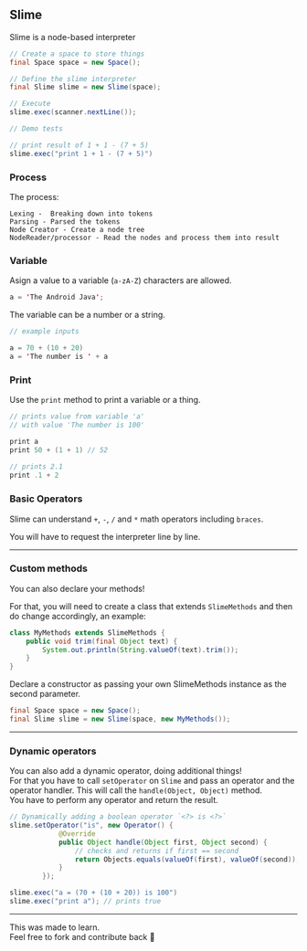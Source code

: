 ## Slime

Slime is a node-based interpreter

```java
// Create a space to store things
final Space space = new Space();

// Define the slime interpreter
final Slime slime = new Slime(space);

// Execute
slime.exec(scanner.nextLine());

// Demo tests

// print result of 1 + 1 - (7 + 5)       
slime.exec("print 1 + 1 - (7 + 5)")
```

### Process

The process:

```
Lexing -  Breaking down into tokens
Parsing - Parsed the tokens
Node Creator - Create a node tree
NodeReader/processor - Read the nodes and process them into result
```

### Variable

Asign a value to a variable (`a-zA-Z`) characters are allowed.

```java
a = 'The Android Java';
```

The variable can be a number or a string.

```java
// example inputs

a = 70 + (10 + 20)
a = 'The number is ' + a
```

### Print

Use the `print` method to print a variable or a thing.

```java
// prints value from variable 'a' 
// with value 'The number is 100'

print a
print 50 + (1 + 1) // 52
        
// prints 2.1        
print .1 + 2
```

### Basic Operators

Slime can understand `+`, `-`, `/` and `*` math operators including `braces`.

You will have to request the interpreter line by line.

<hr>

### Custom methods

You can also declare your methods!<br>

For that, you will need to create a class that extends `SlimeMethods`
and then do change accordingly, an example:

```java
class MyMethods extends SlimeMethods {
    public void trim(final Object text) {
        System.out.println(String.valueOf(text).trim());
    }
}
```

Declare a constructor as passing your own SlimeMethods instance as the second parameter.

```java
final Space space = new Space();
final Slime slime = new Slime(space, new MyMethods());
```

<hr>

### Dynamic operators

You can also add a dynamic operator, doing additional things!<br>
For that you have to call `setOperator` on `Slime` and pass an operator and the operator handler. This will call the `handle(Object, Object)` method.<br>
You have to perform any operator and return the result.

```java
// Dynamically adding a boolean operator `<?> is <?>`
slime.setOperator("is", new Operator() {
            @Override
            public Object handle(Object first, Object second) {
                // checks and returns if first == second
                return Objects.equals(valueOf(first), valueOf(second));
            }
        });

slime.exec("a = (70 + (10 + 20)) is 100")
slime.exec("print a"); // prints true
```
<hr>
This was made to learn.
<br>
Feel free to fork and contribute back 🙂
